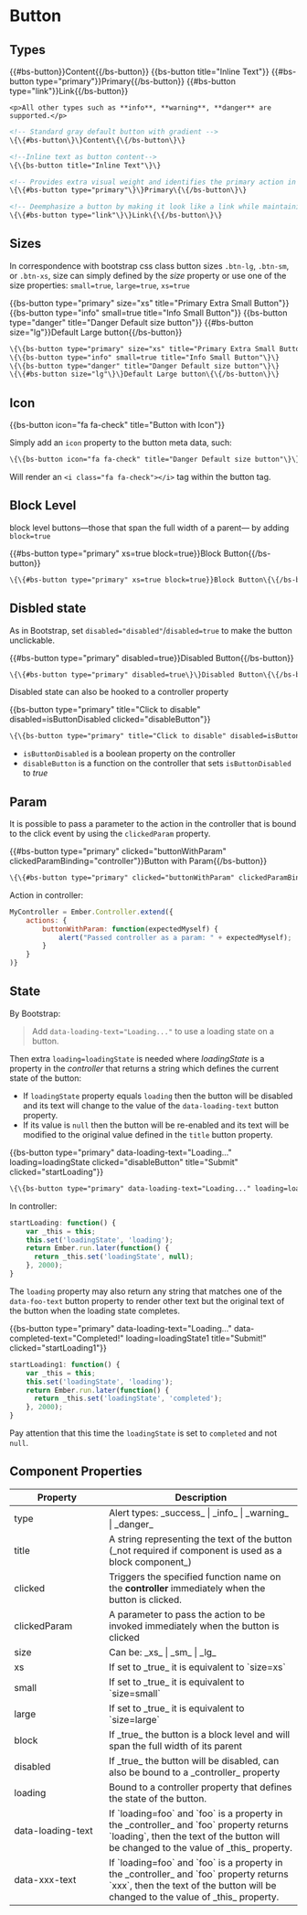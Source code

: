 # Button


## Types

<div class="bs-example">
    {{#bs-button}}Content{{/bs-button}}
    {{bs-button title="Inline Text"}}
    {{#bs-button type="primary"}}Primary{{/bs-button}}
    {{#bs-button type="link"}}Link{{/bs-button}}

    <p>All other types such as **info**, **warning**, **danger** are supported.</p>
</div>


``` html
<!-- Standard gray default button with gradient -->
\{\{#bs-button\}\}Content\{\{/bs-button\}\}

<!--Inline text as button content-->
\{\{bs-button title="Inline Text"\}\}

<!-- Provides extra visual weight and identifies the primary action in a set of buttons -->
\{\{#bs-button type="primary"\}\}Primary\{\{/bs-button\}\}

<!-- Deemphasize a button by making it look like a link while maintaining button behavior -->
\{\{#bs-button type="link"\}\}Link\{\{/bs-button\}\}
```


## Sizes

In correspondence with bootstrap css class button sizes `.btn-lg`, `.btn-sm`, or `.btn-xs`, size can simply defined by the _size_ property or use one of the size properties: `small=true`, `large=true`, `xs=true`

<div class="bs-example">
    <p>
        {{bs-button type="primary" size="xs" title="Primary Extra Small Button"}}
        {{bs-button type="info" small=true title="Info Small Button"}}
        {{bs-button type="danger" title="Danger Default size button"}}
        {{#bs-button size="lg"}}Default Large button{{/bs-button}}
    </p>
</div>

``` html
\{\{bs-button type="primary" size="xs" title="Primary Extra Small Button"\}\}
\{\{bs-button type="info" small=true title="Info Small Button"\}\}
\{\{bs-button type="danger" title="Danger Default size button"\}\}
\{\{#bs-button size="lg"\}\}Default Large button\{\{/bs-button\}\}
```

## Icon

<div class="bs-example">
    <p>
        {{bs-button icon="fa fa-check" title="Button with Icon"}}
    <p>
</div>

Simply add an `icon` property to the button meta data, such:

``` html
\{\{bs-button icon="fa fa-check" title="Danger Default size button"\}\}
```

Will render an `<i class="fa fa-check"></i>` tag within the button tag.

## Block Level

block level buttons—those that span the full width of a parent— by adding `block=true`

<div class="bs-example">
    {{#bs-button type="primary" xs=true block=true}}Block Button{{/bs-button}}
</div>

``` html
\{\{#bs-button type="primary" xs=true block=true}}Block Button\{\{/bs-button\}\}
```

## Disbled state

As in Bootstrap, set `disabled="disabled"`/`disabled=true` to make the button unclickable.

<div class="bs-example">
    {{#bs-button type="primary" disabled=true}}Disabled Button{{/bs-button}}
</div>

``` html
\{\{#bs-button type="primary" disabled=true\}\}Disabled Button\{\{/bs-button\}\}
```

Disabled state can also be hooked to a controller property

<div class="bs-example">
    {{bs-button type="primary" title="Click to disable" disabled=isButtonDisabled clicked="disableButton"}}
</div>

``` html
\{\{bs-button type="primary" title="Click to disable" disabled=isButtonDisabled clicked="disableButton"\}\}
```

* `isButtonDisabled` is a boolean property on the controller
* `disableButton` is a function on the controller that sets `isButtonDisabled` to _true_

## Param

It is possible to pass a parameter to the action in the controller that is bound to the click event by using the `clickedParam` property.

<div class="bs-example">
    {{#bs-button type="primary" clicked="buttonWithParam" clickedParamBinding="controller"}}Button with Param{{/bs-button}}
</div>


``` html
\{\{#bs-button type="primary" clicked="buttonWithParam" clickedParamBinding="controller"\}\}Button with Param\{\{/bs-button\}\}
```

Action in controller:

``` javascript
MyController = Ember.Controller.extend({
    actions: {
        buttonWithParam: function(expectedMyself) {
            alert("Passed controller as a param: " + expectedMyself);
        }
    }
)}
```

## State

By Bootstrap:
> Add `data-loading-text="Loading..."` to use a loading state on a button.

Then extra `loading=loadingState` is needed where *loadingState* is a property in the *controller* that returns a string which
defines the current state of the button:

* If `loadingState` property equals `loading` then the button will be disabled and its text will change to the value of the `data-loading-text` button property.
* If its value is `null` then the button will be re-enabled and its text will be modified to the original value defined in the `title` button property.

<div class="bs-example">
    {{bs-button type="primary" data-loading-text="Loading..." loading=loadingState clicked="disableButton" title="Submit" clicked="startLoading"}}
</div>


``` html
\{\{bs-button type="primary" data-loading-text="Loading..." loading=loadingState title="Submit" clicked="startLoading"\}\}
```

<p>In controller:</p>

``` javascript
startLoading: function() {
    var _this = this;
    this.set('loadingState', 'loading');
    return Ember.run.later(function() {
      return _this.set('loadingState', null);
    }, 2000);
}
```

The `loading` property may also return any string that matches one of the `data-foo-text` button property to render other text
but the original text of the button when the loading state completes.

<div class="bs-example">
    {{bs-button type="primary" data-loading-text="Loading..." data-completed-text="Completed!" loading=loadingState1 title="Submit!" clicked="startLoading1"}}
</div>

``` javascript
startLoading1: function() {
    var _this = this;
    this.set('loadingState', 'loading');
    return Ember.run.later(function() {
      return _this.set('loadingState', 'completed');
    }, 2000);
}
```

Pay attention that this time the `loadingState` is set to `completed` and not `null`.



## Component Properties

<div class="table-responsive">
    <table class="table table-bordered table-striped">
        <thead>
            <tr>
                <th style="width: 150px;">Property</th>
                <th>Description</th>
            </tr>
        </thead>
        <tbody>
            <tr>
                <td>type</td>
                <td>Alert types: _success_ | _info_ | _warning_ | _danger_</td>
            </tr>
            <tr>
                <td>title</td>
                <td>A string representing the text of the button (_not required if component is used as a block component_)</td>
            </tr>
            <tr>
                <td>clicked</td>
                <td>Triggers the specified function name on the <strong>controller</strong> immediately when the button is clicked.</td>
            </tr>
            <tr>
                <td>clickedParam</td>
                <td>A parameter to pass the action to be invoked immediately when the button is clicked</td>
            </tr>
            <tr>
                <td>size</td>
                <td>Can be: _xs_ | _sm_ | _lg_</td>
            </tr>
            <tr>
                <td>xs</td>
                <td>If set to _true_ it is equivalent to `size=xs`</td>
            </tr>
            <tr>
                <td>small</td>
                <td>If set to _true_ it is equivalent to `size=small`</td>
            </tr>
            <tr>
                <td>large</td>
                <td>If set to _true_ it is equivalent to `size=large`</td>
            </tr>
            <tr>
                <td>block</td>
                <td>If _true_ the button is a block level and will span the full width of its parent</td>
            </tr>
            <tr>
                <td>disabled</td>
                <td>If _true_ the button will be disabled, can also be bound to a _controller_ property</td>
            </tr>
            <tr>
                <td>loading</td>
                <td>Bound to a controller property that defines the state of the button.</td>
            </tr>
            <tr>
                <td>data-loading-text</td>
                <td>If `loading=foo` and `foo` is a property in the _controller_ and `foo` property returns `loading`, then the text of the button will be changed to the value of _this_ property.</td>
            </tr>
            <tr>
                <td>data-xxx-text</td>
                <td>If `loading=foo` and `foo` is a property in the _controller_ and `foo` property returns `xxx`, then the text of the button will be changed to the value of _this_ property.</td>
            </tr>
        </tbody>
    </table>
</div>

